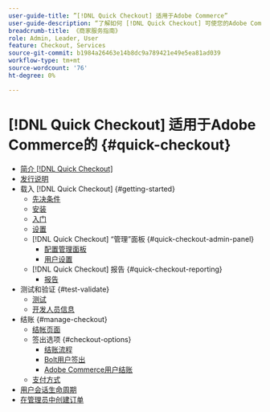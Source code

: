 ```yaml
---
user-guide-title: ”[!DNL Quick Checkout] 适用于Adobe Commerce”
user-guide-description: “了解如何 [!DNL Quick Checkout] 可使您的Adobe Commerce实例以及如何成功载入和设置扩展受益。”
breadcrumb-title: 《商家服务指南》
role: Admin, Leader, User
feature: Checkout, Services
source-git-commit: b1984a26463e14b8dc9a789421e49e5ea81ad039
workflow-type: tm+mt
source-wordcount: '76'
ht-degree: 0%

---
```



# [!DNL Quick Checkout] 适用于Adobe Commerce的 {#quick-checkout}

- [简介 [!DNL Quick Checkout]](overview.md)
- [发行说明](release-notes.md)
- 载入 [!DNL Quick Checkout] {#getting-started}
   - [先决条件](prerequisites.md)
   - [安装](install.md)
   - [入门](onboarding.md)
   - [设置](settings-quick-checkout.md)
   - [!DNL Quick Checkout] “管理”面板 {#quick-checkout-admin-panel}
      - [配置管理面板](admin-panel.md)
      - [用户设置](user-roles-setup.md)
   - [!DNL Quick Checkout] 报告 {#quick-checkout-reporting}
      - [报告](reports.md)
- 测试和验证 {#test-validate}
   - [测试](testing.md)
   - [开发人员信息](developer.md)
- 结账 {#manage-checkout}
   - [结帐页面](checkout-page.md)
   - 签出选项 {#checkout-options}
      - [结账流程](checkout-flow.md)
      - [Bolt用户签出](checkout-bolt.md)
      - [Adobe Commerce用户结账](checkout-adobe-commerce.md)
   - [支付方式](payment-methods.md)
- [用户会话生命周期](user-session-lifetime.md)
- [在管理员中创建订单](create-order-admin.md)
